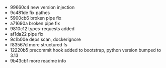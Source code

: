 - 99660c4 new version injection
- 9c481de fix pathes
- 5900cb6 broken pipe fix
- a71690a broken pipe fix
- 9810c12 types-requests added
- af1da22 pipe fix
- 9c1b00e deps scan, dockerignore
- f83567d more structured fs
- 12220b5 precommit hook added to bootstrap, python version bumped to 3.13
- 9b43cbf  more readme info